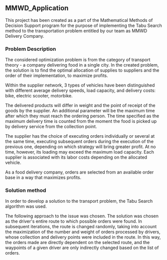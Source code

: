 ## MMWD_Application

This project has been created as a part of the Mathematical Methods of Decision Support program for the purpose of implementing the Tabu Search method to the transportation problem entitled by our team as MMWD Delivery Company.

### Problem Description

The considered optimization problem is from the category of transport theory - a company delivering food in a single city. In the created problem, the solution is to find the optimal allocation of supplies to suppliers and the order of their implementation, to maximize profits. 

Within the supplier network, 3 types of vehicles have been distinguished with different average delivery speeds, load capacity, and delivery costs: bike, electric scooter, motorbike. 

The delivered products will differ in weight and the point of receipt of the goods by the supplier. An additional parameter will be the maximum time after which they must reach the ordering person. The time specified as the maximum delivery time is counted from the moment the food is picked up by delivery service from the collection point.

The supplier has the choice of executing orders individually or several at the same time, executing subsequent orders during the execution of the previous one, depending on which strategy will bring greater profit. At no time, however, its loading may exceed the maximum load capacity. Each supplier is associated with its labor costs depending on the allocated vehicle.

As a food delivery company, orders are selected from an available order base in a way that maximizes profits.

### Solution method

In order to develop a solution to the transport problem, the Tabu Search algorithm was used.

The following approach to the issue was chosen. The solution was chosen as the driver's entire route to which possible orders were found. In subsequent iterations, the route is changed randomly, taking into account the maximization of the number and weight of orders processed by drivers, whose collection and delivery points were included in the route. In this way, the orders made are directly dependent on the selected route, and the waypoints of a given driver are only indirectly changed based on the list of orders.

